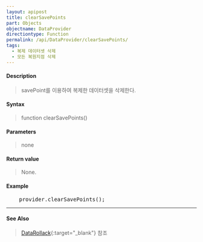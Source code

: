 ```yaml
---
layout: apipost
title: clearSavePoints
part: Objects
objectname: DataProvider
directiontype: Function
permalink: /api/DataProvider/clearSavePoints/
tags:
  - 복제 데이터셋 삭제
  - 모든 복원지점 삭제
---
```


#### Description

> savePoint를 이용하여 복제한 데이터셋을 삭제한다.
> 

#### Syntax

> function clearSavePoints()

#### Parameters

> none

#### Return value

> None.

#### Example

<pre class="prettyprint">
    provider.clearSavePoints();
</pre>

---

#### See Also

> [DataRollack](http://demo.realgrid.com/Demo/DataRollback){:target="_blank"} 참조